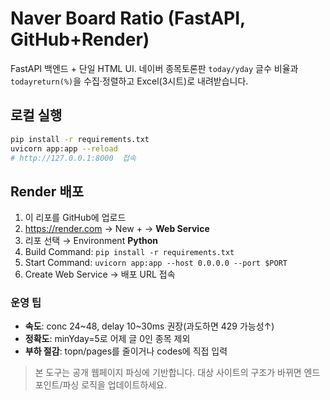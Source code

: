 # Naver Board Ratio (FastAPI, GitHub+Render)

FastAPI 백엔드 + 단일 HTML UI. 네이버 종목토론판 `today/yday` 글수 비율과 `todayreturn(%)`을 수집·정렬하고 Excel(3시트)로 내려받습니다.

## 로컬 실행
```bash
pip install -r requirements.txt
uvicorn app:app --reload
# http://127.0.0.1:8000  접속
```

## Render 배포
1. 이 리포를 GitHub에 업로드
2. https://render.com → New + → **Web Service**
3. 리포 선택 → Environment **Python**
4. Build Command: `pip install -r requirements.txt`
5. Start Command: `uvicorn app:app --host 0.0.0.0 --port $PORT`
6. Create Web Service → 배포 URL 접속

### 운영 팁
- **속도**: conc 24~48, delay 10~30ms 권장(과도하면 429 가능성↑)
- **정확도**: minYday=5로 어제 글 0인 종목 제외
- **부하 절감**: topn/pages를 줄이거나 codes에 직접 입력

> 본 도구는 공개 웹페이지 파싱에 기반합니다. 대상 사이트의 구조가 바뀌면 엔드포인트/파싱 로직을 업데이트하세요.
